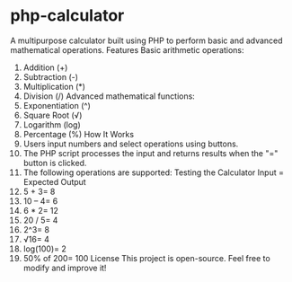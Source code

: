 # php-calculator
A multipurpose calculator built using PHP to perform basic and advanced mathematical operations.
Features
Basic arithmetic operations:
1.	Addition (+)
2.	Subtraction (-)
3.	Multiplication (*)
4.	Division (/)
Advanced mathematical functions:
1.	Exponentiation (^)
2.	Square Root (√)
3.	Logarithm (log)
4.	Percentage (%)
How It Works
1.	Users input numbers and select operations using buttons.
2.	The PHP script processes the input and returns results when the "=" button is clicked.
3.	The following operations are supported:
Testing the Calculator
Input = Expected Output
1.	5 + 3= 8
2.	10 – 4= 6
3.	6 * 2= 12
4.	20 / 5= 4
5.	2^3= 8
6.	√16= 4
7.	log(100)= 2
8.	50% of 200= 100
License
This project is open-source. Feel free to modify and improve it!
